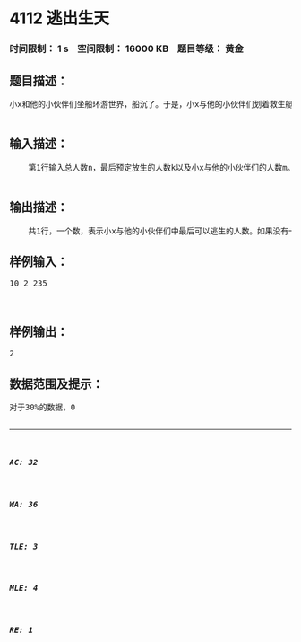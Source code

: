 # 4112 逃出生天   
### 时间限制： 1 s&nbsp;&nbsp;&nbsp;&nbsp;空间限制： 16000 KB&nbsp;&nbsp;&nbsp;&nbsp;题目等级： 黄金  
## 题目描述：  

<pre>
小x和他的小伙伴们坐船环游世界，船沉了。于是，小x与他的小伙伴们划着救生艇逃到一个荒芜人烟的小岛。（只是表面罢了）刚下船，就被几个从丛林深处窜出来的几个野蛮人抓住了。小x和他的小伙伴们被绑在岛上森林里的大树上，他们旁边的树上都绑着一个沉船后逃生的人。这时，小x听到，旁边两个野蛮人的谈话：野蛮人甲说：‘叽里呱啦——尼界哦降低阿，具炕仿晦——’野蛮人乙说：‘字节哦佛，及，杰莫，骨——’野蛮人甲接着说：‘哇咔哇咔，机唔旧闻，勘筽我都——’……”幸亏小x精通各种语言，翻译成能听懂的语言就是：“甲说：‘抓了这么多人，足够开一个人肉PARTY了。’乙说：‘好啊，好啊，好久没吃人肉了！’甲接着说：‘嗯，就明天开PARTY，你把刀磨好。’……”小x已经知道了整个岛上有n个人将有可能要被做成人肉大餐，可野蛮人有个野蛮的吃人规则：把n个人分别排上号，第1~n个人分别对应1~n号。野蛮人每次从人群中挑出号码不是素数的人拉走宰掉（野蛮人也会素数？！），剩下的人重新从1开始按顺序排号，接着，野蛮人又会找出那些不是“素数”的倒霉鬼，拉去做成人肉大餐。就这样不断循环，野蛮人每次找出号码不是素数的人，剩下的人重新排号，直到剩下的人数小于或等于k时，这些幸运儿就会被放生。小x和他的小伙伴们已经提前预知了他们最开始的号码是多少，他们想知道，他们之中，有几个幸运儿会虎口脱险，得以放生。  

</pre>
  
  
## 输入描述：  

<pre>
    第1行输入总人数n，最后预定放生的人数k以及小x与他的小伙伴们的人数m。接下来m行，每行是一个数a，表示小x与他的小伙伴们最初的号码。  

</pre>
  
  
## 输出描述：  

<pre>
    共1行，一个数，表示小x与他的小伙伴们中最后可以逃生的人数。如果没有一个人能虎口逃生，那么就输出“GAME OVER！”（输出不包括双引号）
</pre>
  
  
## 样例输入：  

<pre>
10 2 235  
  

</pre>
  
  
## 样例输出：  

<pre>
2
</pre>
  
  
## 数据范围及提示：  

<pre>
对于30%的数据，0<n<=1000，k<=20，m<=10对于60%的数据，0<n<=10000，k<=20，m<=10对于100%的数据，0<n<=100000，k<=20，m<=10  

</pre>
  
  
***  

##### AC: 32  
##### WA: 36  
##### TLE: 3  
##### MLE: 4  
##### RE: 1  
